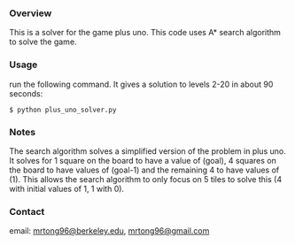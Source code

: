### Overview ###

This is a solver for the game plus uno. This code uses A* search algorithm to solve the game. 

### Usage ###

run the following command. It gives a solution to levels 2-20 in about 90 seconds:

```
$ python plus_uno_solver.py
```

### Notes ###

The search algorithm solves a simplified version of the problem in plus uno. It solves for 1 square on the board to have a value of (goal), 4 squares on the board to have values of (goal-1) and the remaining 4 to have values of (1). This allows the search algorithm to only focus on 5 tiles to solve this (4 with initial values of 1, 1 with 0). 

### Contact ###

email: mrtong96@berkeley.edu, mrtong96@gmail.com

